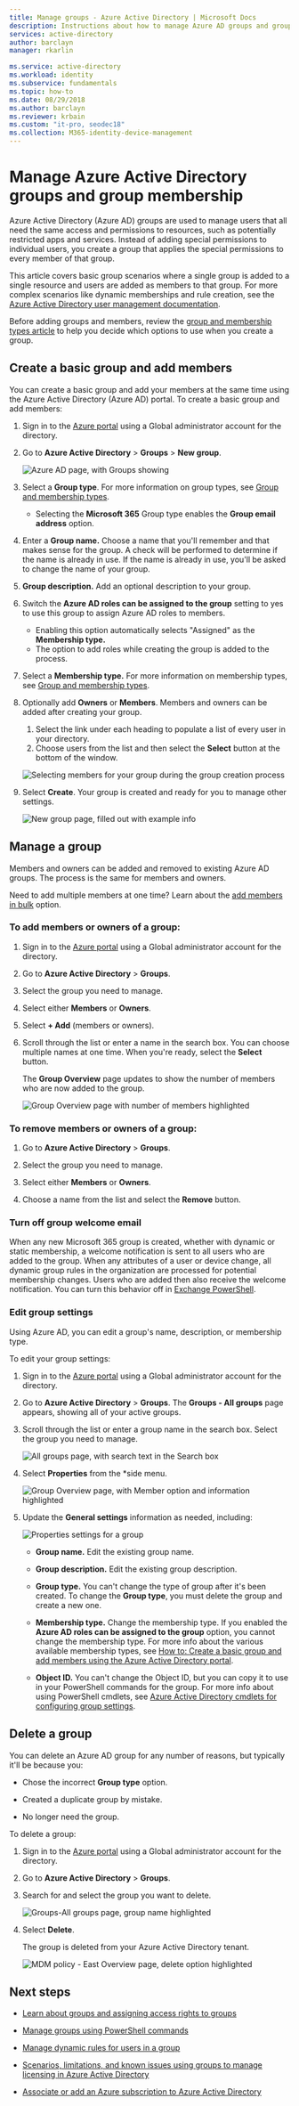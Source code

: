 ```yaml
---
title: Manage groups - Azure Active Directory | Microsoft Docs
description: Instructions about how to manage Azure AD groups and group membership.
services: active-directory
author: barclayn
manager: rkarlin

ms.service: active-directory
ms.workload: identity
ms.subservice: fundamentals
ms.topic: how-to
ms.date: 08/29/2018
ms.author: barclayn
ms.reviewer: krbain
ms.custom: "it-pro, seodec18"                      
ms.collection: M365-identity-device-management
---
```

# Manage Azure Active Directory groups and group membership

Azure Active Directory (Azure AD) groups are used to manage users that all need the same access and permissions to resources, such as potentially restricted apps and services. Instead of adding special permissions to individual users, you create a group that applies the special permissions to every member of that group. 

This article covers basic group scenarios where a single group is added to a single resource and users are added as members to that group. For more complex scenarios like dynamic memberships and rule creation, see the [Azure Active Directory user management documentation](../enterprise-users/index.yml).

Before adding groups and members, review the [group and membership types article](../fundamentals/) to help you decide which options to use when you create a group.

## Create a basic group and add members
You can create a basic group and add your members at the same time using the Azure Active Directory (Azure AD) portal. To create a basic group and add members:

1. Sign in to the [Azure portal](https://portal.azure.com) using a Global administrator account for the directory.

1. Go to **Azure Active Directory** > **Groups** > **New group**.

    ![Azure AD page, with Groups showing](media/active-directory-groups-create-azure-portal/groups-new-group.png)

1. Select a **Group type**. For more information on group types, see [Group and membership types](#group-types).

    - Selecting the **Microsoft 365** Group type enables the **Group email address** option.

1. Enter a **Group name.** Choose a name that you'll remember and that makes sense for the group. A check will be performed to determine if the name is already in use. If the name is already in use, you'll be asked to change the name of your group.

1. **Group description.** Add an optional description to your group.

1. Switch the **Azure AD roles can be assigned to the group** setting to yes to use this group to assign Azure AD roles to members.
    - Enabling this option automatically selects "Assigned" as the **Membership type.**
    - The option to add roles while creating the group is added to the process.

1. Select a **Membership type.** For more information on membership types, see [Group and membership types](#membership-types).

1. Optionally add **Owners** or **Members**. Members and owners can be added after creating your group.
    1. Select the link under each heading to populate a list of every user in your directory.
    1. Choose users from the list and then select the **Select** button at the bottom of the window.

    ![Selecting members for your group during the group creation process](media/active-directory-groups-create-azure-portal/select-members-create-group.png)

1. Select **Create**. Your group is created and ready for you to manage other settings.

      ![New group page, filled out with example info](media/active-directory-groups-create-azure-portal/new-group-blade.png)

## Manage a group
Members and owners can be added and removed to existing Azure AD groups. The process is the same for members and owners.

Need to add multiple members at one time? Learn about the [add members in bulk](../enterprise-users/groups-bulk-import-members.md) option.

### To add members or owners of a group:

1. Sign in to the [Azure portal](https://portal.azure.com) using a Global administrator account for the directory.

1. Go to **Azure Active Directory** > **Groups**.

1. Select the group you need to manage.

1. Select either **Members** or **Owners**.

1. Select **+ Add** (members or owners).

1. Scroll through the list or enter a name in the search box. You can choose multiple names at one time. When you're ready, select the **Select** button.

    The **Group Overview** page updates to show the number of members who are now added to the group.

    ![Group Overview page with number of members highlighted](media/active-directory-groups-create-azure-portal/group-overview-blade-number-highlight.png)

### To remove members or owners of a group:

1. Go to **Azure Active Directory** > **Groups**.

1. Select the group you need to manage.

1. Select either **Members** or **Owners**.

1. Choose a name from the list and select the **Remove** button.

### Turn off group welcome email

When any new Microsoft 365 group is created, whether with dynamic or static membership, a welcome notification is sent to all users who are added to the group. When any attributes of a user or device change, all dynamic group rules in the organization are processed for potential membership changes. Users who are added then also receive the welcome notification. You can turn this behavior off in [Exchange PowerShell](/powershell/module/exchange/users-and-groups/Set-UnifiedGroup).

### Edit group settings
Using Azure AD, you can edit a group's name, description, or membership type. 

To edit your group settings:

1. Sign in to the [Azure portal](https://portal.azure.com) using a Global administrator account for the directory.

1. Go to **Azure Active Directory** > **Groups**. The **Groups - All groups** page appears, showing all of your active groups.

1. Scroll through the list or enter a group name in the search box. Select the group you need to manage.

    ![All groups page, with search text in the Search box](media/active-directory-groups-settings-azure-portal/groups-search.png)

4. Select **Properties** from the *side menu.

    ![Group Overview page, with Member option and information highlighted](media/active-directory-groups-settings-azure-portal/groups-overview.png)

5. Update the **General settings** information as needed, including:

    ![Properties settings for a group](media/active-directory-groups-settings-azure-portal/groups-properties.png)

    - **Group name.** Edit the existing group name.
    
    - **Group description.** Edit the existing group description.

    - **Group type.** You can't change the type of group after it's been created. To change the **Group type**, you must delete the group and create a new one.
    
    - **Membership type.** Change the membership type. If you enabled the **Azure AD roles can be assigned to the group** option, you cannot change the membership type. For more info about the various available membership types, see [How to: Create a basic group and add members using the Azure Active Directory portal](active-directory-groups-create-azure-portal.md). 
    
    - **Object ID.** You can't change the Object ID, but you can copy it to use in your PowerShell commands for the group. For more info about using PowerShell cmdlets, see [Azure Active Directory cmdlets for configuring group settings](../enterprise-users/groups-settings-v2-cmdlets.md).

## Delete a group
You can delete an Azure AD group for any number of reasons, but typically it'll be because you:

- Chose the incorrect **Group type** option.

- Created a duplicate group by mistake. 

- No longer need the group.

To delete a group:
1. Sign in to the [Azure portal](https://portal.azure.com) using a Global administrator account for the directory.

2. Go to **Azure Active Directory** > **Groups**.

3. Search for and select the group you want to delete.

    ![Groups-All groups page, group name highlighted](media/active-directory-groups-delete-group/group-all-groups-screen.png)

4. Select **Delete**.

    The group is deleted from your Azure Active Directory tenant.

    ![MDM policy - East Overview page, delete option highlighted](media/active-directory-groups-delete-group/group-overview-blade.png)

## Next steps

- [Learn about groups and assigning access rights to groups](../fundamentals/active-directory-groups-about-NEW.md)

- [Manage groups using PowerShell commands](../enterprise-users/groups-settings-v2-cmdlets.md)

- [Manage dynamic rules for users in a group](../enterprise-users/groups-create-rule.md)

- [Scenarios, limitations, and known issues using groups to manage licensing in Azure Active Directory](../enterprise-users/licensing-group-advanced.md#limitations-and-known-issues)

- [Associate or add an Azure subscription to Azure Active Directory](active-directory-how-subscriptions-associated-directory.md)
